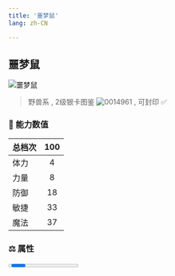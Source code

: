```yaml
---
title: '噩梦鼠'
lang: zh-CN

---
```



## 噩梦鼠

![噩梦鼠](https://user-images.githubusercontent.com/78347270/115937678-6be29c00-a4d3-11eb-8dbf-e28571541dc0.gif) 

> 野兽系 , 2级银卡图鉴 ![0014961](https://user-images.githubusercontent.com/78347270/115963858-4e0d4980-a55c-11eb-87f1-acea62ff25da.gif) , 可封印 ✅ 


### 💪 能力数值

| 总档次       | 100            |
| :----------- |:-------------:|
| 体力      | 4   <Stars :number="0.5" />  |
| 力量      | 8   <Stars :number="1" />  |
| 防御      | 18  <Stars :number="2" />  | 
| 敏捷      | 33  <Stars :number="3.5" />  | 
| 魔法      | 37  <Stars :number="3.5" />   | 


### ⚖️ 属性


<Progress earth :number="0" />

<Progress water :number="10" />

<Progress fire :number="0" />

<Progress wind :number="0" />

### ✨ 技能栏 <Strong>10个</Strong>

- 攻击
- 防御
- 单体冰冻魔法 Lv1

### 👶 1级出现点

- 无



